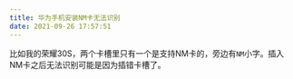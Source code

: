 ```yaml
---
title: 华为手机安装NM卡无法识别
date: 2021-09-26 17:57:51
---
```


比如我的荣耀30S，两个卡槽里只有一个是支持NM卡的，旁边有`NM`小字。插入NM卡之后无法识别可能是因为插错卡槽了。
